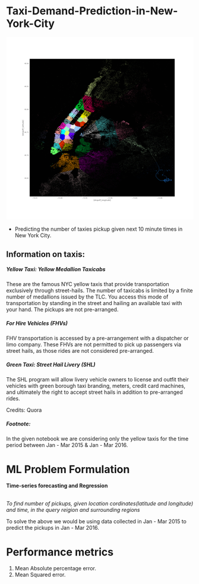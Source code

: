 # Taxi-Demand-Prediction-in-New-York-City

![](Images/New_york.gif)

- Predicting the number of taxies pickup given next 10 minute times in New York City.
## Information on taxis:

<h5> Yellow Taxi: Yellow Medallion Taxicabs</h5>
<p> These are the famous NYC yellow taxis that provide transportation exclusively through street-hails. The number of taxicabs is limited by a finite number of medallions issued by the TLC. You access this mode of transportation by standing in the street and hailing an available taxi with your hand. The pickups are not pre-arranged.</p>

<h5> For Hire Vehicles (FHVs) </h5>
<p> FHV transportation is accessed by a pre-arrangement with a dispatcher or limo company. These FHVs are not permitted to pick up passengers via street hails, as those rides are not considered pre-arranged. </p>

<h5> Green Taxi: Street Hail Livery (SHL) </h5>
<p>  The SHL program will allow livery vehicle owners to license and outfit their vehicles with green borough taxi branding, meters, credit card machines, and ultimately the right to accept street hails in addition to pre-arranged rides. </p>
<p> Credits: Quora</p>

<h5>Footnote:</h5>
<p> In the given notebook we are considering only the yellow taxis for the time period between Jan - Mar 2015 & Jan - Mar 2016. </p>

# ML Problem Formulation
<p><b> Time-series forecasting and Regression</b></p>
<br> <i> To find number of pickups, given location cordinates(latitude and longitude) and time, in the query reigion and surrounding regions </i>
<p> To solve the above we would be using data collected in Jan - Mar 2015 to predict the pickups in Jan - Mar 2016. </p>

# Performance metrics
1. Mean Absolute percentage error.
2. Mean Squared error.
